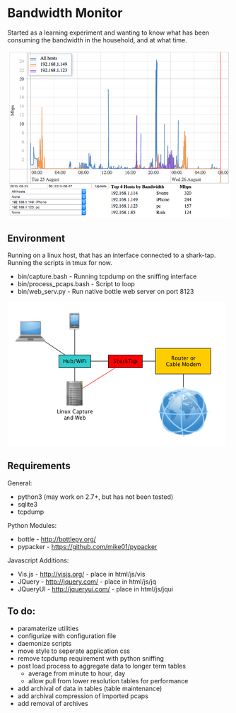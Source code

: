 # Bandwidth Monitor
Started as a learning experiment and wanting to know what has been consuming the bandwidth in the household, and at what time.

![Screenshot](html/img/screenshot_1.png "Screenshot")

## Environment
Running on a linux host, that has an interface connected to a shark-tap.  Running the scripts in tmux for now.

  - bin/capture.bash - Running tcpdump on the sniffing interface
  - bin/process_pcaps.bash - Script to loop
  - bin/web_serv.py - Run native bottle web server on port 8123

![Environment Diagram](html/img/environment.png "Environment Diagram")

## Requirements

General:
  - python3 (may work on 2.7+, but has not been tested)
  - sqlite3
  - tcpdump

Python Modules:
  - bottle - http://bottlepy.org/
  - pypacker - https://github.com/mike01/pypacker

Javascript Additions:
  - Vis.js - http://visjs.org/ - place in html/js/vis
  - JQuery - http://jquery.com/ - place in html/js/jq
  - JQueryUI - http://jqueryui.com/ - place in html/js/jqui

## To do:
  - paramaterize utilities
  - configurize with configuration file
  - daemonize scripts
  - move style to seperate application css
  - remove tcpdump requirement with python sniffing
  - post load process to aggregate data to longer term tables
    - average from minute to hour, day
    - allow pull from lower resolution tables for performance
  - add archival of data in tables (table maintenance)
  - add archival compression of imported pcaps
  - add removal of archives
